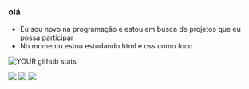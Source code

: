 
### olá
- Eu sou novo na programação e estou em busca de projetos que eu possa participar
- No momento estou estudando html e css como foco

![YOUR github stats](https://github-readme-stats.vercel.app/api?username=Lukinhazz)

[<img src="https://img.shields.io/badge/twitter-%231DA1F2.svg?&style=for-the-badge&logo=twitter&logoColor=white" />](https://twitter.com/Lukinhazv3)  [<img src="https://img.shields.io/badge/linkedin-%230077B5.svg?&style=for-the-badge&logo=linkedin&logoColor=white" />](https://www.linkedin.com/in/USERNAME/) [<img src = "https://img.shields.io/badge/instagram-%23E4405F.svg?&style=for-the-badge&logo=instagram&logoColor=white">](https://www.instagram.com/Lukinhazgoat/)
